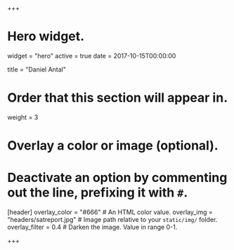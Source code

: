 +++
# Hero widget.
widget = "hero"
active = true
date = 2017-10-15T00:00:00

title = "Daniel Antal"

# Order that this section will appear in.
weight = 3

# Overlay a color or image (optional).
#   Deactivate an option by commenting out the line, prefixing it with `#`.
[header]
  overlay_color = "#666"  # An HTML color value.
  overlay_img = "headers/satreport.jpg"  # Image path relative to your `static/img/` folder.
 overlay_filter = 0.4  # Darken the image. Value in range 0-1.
 
+++
